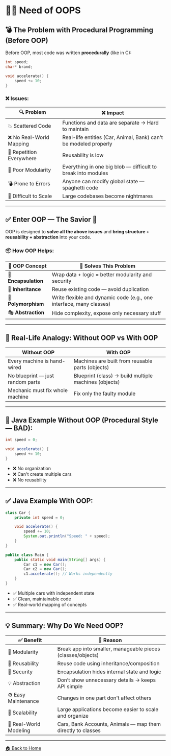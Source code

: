 # 🧑‍💻 Need of OOPS

## 💣 The Problem with Procedural Programming (Before OOP)

Before OOP, most code was written **procedurally** (like in C):

```c
int speed;
char* brand;

void accelerate() {
    speed += 10;
}
```

### ❌ Issues:

| 🔍 Problem               | ❌ Impact                                                         |
| ------------------------ | ---------------------------------------------------------------- |
| 💥 Scattered Code        | Functions and data are separate → Hard to maintain               |
| ❌ No Real-World Mapping  | Real-life entities (Car, Animal, Bank) can't be modeled properly |
| 🔁 Repetition Everywhere | Reusability is low                                               |
| 🧱 Poor Modularity       | Everything in one big blob — difficult to break into modules     |
| 💣 Prone to Errors       | Anyone can modify global state — spaghetti code                  |
| 🤕 Difficult to Scale    | Large codebases become nightmares                                |

---

## ✅ Enter OOP — The Savior 🚀

OOP is designed to **solve all the above issues** and **bring structure + reusability + abstraction** into your code.

### 📦 How OOP Helps:

| 🧠 OOP Concept       | 🚀 Solves This Problem                                              |
| -------------------- | ------------------------------------------------------------------- |
| 🔐 **Encapsulation** | Wrap data + logic = better modularity and security                  |
| 🧬 **Inheritance**   | Reuse existing code — avoid duplication                             |
| 🧠 **Polymorphism**  | Write flexible and dynamic code (e.g., one interface, many classes) |
| 🎭 **Abstraction**   | Hide complexity, expose only necessary stuff                        |

---

## 🧠 Real-Life Analogy: Without OOP vs With OOP

| Without OOP                      | With OOP                                              |
| -------------------------------- | ----------------------------------------------------- |
| Every machine is hand-wired      | Machines are built from reusable parts (objects)      |
| No blueprint — just random parts | Blueprint (class) → build multiple machines (objects) |
| Mechanic must fix whole machine  | Fix only the faulty module                            |

---

## 🔧 Java Example Without OOP (Procedural Style — BAD):

```java
int speed = 0;

void accelerate() {
    speed += 10;
}
```

* ❌ No organization
* ❌ Can't create multiple cars
* ❌ No reusability

---

## ✅ Java Example With OOP:

```java
class Car {
    private int speed = 0;

    void accelerate() {
        speed += 10;
        System.out.println("Speed: " + speed);
    }
}

public class Main {
    public static void main(String[] args) {
        Car c1 = new Car();
        Car c2 = new Car();
        c1.accelerate(); // Works independently
    }
}
```

* ✅ Multiple cars with independent state
* ✅ Clean, maintainable code
* ✅ Real-world mapping of concepts

---

## 💡 Summary: Why Do We Need OOP?

| ✅ Benefit              | 🎯 Reason                                                   |
| ---------------------- | ----------------------------------------------------------- |
| 🧱 Modularity          | Break app into smaller, manageable pieces (classes/objects) |
| 🔄 Reusability         | Reuse code using inheritance/composition                    |
| 🔐 Security            | Encapsulation hides internal state and logic                |
| 💡 Abstraction         | Don’t show unnecessary details → keeps API simple           |
| ⚙️ Easy Maintenance    | Changes in one part don't affect others                     |
| 🌱 Scalability         | Large applications become easier to scale and organize      |
| 🤖 Real-World Modeling | Cars, Bank Accounts, Animals — map them directly to classes |

---

[🏠 Back to Home](../..)